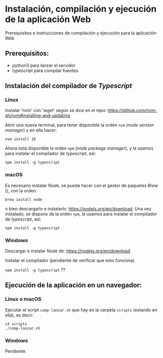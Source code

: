 # Instalación, compilación y ejecución de la aplicación Web

Prerequisitos e instrucciones de compilación y ejecución para la aplicación Web

## Prerequisitos: 

+ python3 para lanzar el servidor
+ typescript para compilar fuentes


## Instalación del compilador de _Typescript_

### Linux

Instalar 'nvm' con 'wget' según se dice en el repo: https://github.com/nvm-sh/nvm#installing-and-updating

Abrir una nueva terminal, para tener disponible la orden `nvm` (_node version manager_) y en ella hacer:

`nvm install 18`

Ahora está disponible la orden `npm` (_node package manager_), y la usamos para instalar el compilador de _typescript_, así: 

`npm install -g typescript`

### macOS

Es necesario instalar _Node_, se puede hacer con el gestor de paquetes _Brew_ (), con la orden: 

`brew install node` 

o bien descargarlo e instalarlo: https://nodejs.org/en/download. Una vez instalado, se dispone de la orden `npm`, la usamos para instalar el compilador de _typescript_, así:

`npm install -g typescript`

### Windows

Descargar e instalar _Node_ de: https://nodejs.org/en/download

Instalar el compilador (pendiente de verificar que esto funciona)

`npm install -g typescript`  ??

## Ejecución de la aplicación en un navegador:

### Linux o macOS

Ejecutar el script `comp-lanzar.sh` que hay en la carpeta `scripts` (estando en ella), es decir:

``` 
cd scripts
./comp-lanzar.sh
``` 

### Windows

Pendiente
